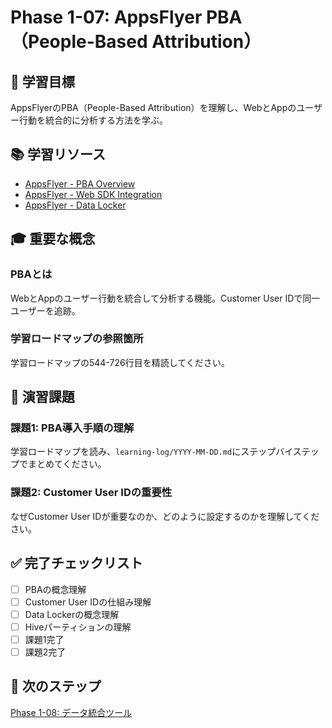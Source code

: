 # Phase 1-07: AppsFlyer PBA（People-Based Attribution）

## 📖 学習目標

AppsFlyerのPBA（People-Based Attribution）を理解し、WebとAppのユーザー行動を統合的に分析する方法を学ぶ。

## 📚 学習リソース

- [AppsFlyer - PBA Overview](https://support.appsflyer.com/hc/en-us/articles/360001294118)
- [AppsFlyer - Web SDK Integration](https://dev.appsflyer.com/hc/docs/web-sdk)
- [AppsFlyer - Data Locker](https://support.appsflyer.com/hc/en-us/articles/360011596839)

## 🎓 重要な概念

### PBAとは

WebとAppのユーザー行動を統合して分析する機能。Customer User IDで同一ユーザーを追跡。

### 学習ロードマップの参照箇所

学習ロードマップの544-726行目を精読してください。

## 📝 演習課題

### 課題1: PBA導入手順の理解

学習ロードマップを読み、`learning-log/YYYY-MM-DD.md`にステップバイステップでまとめてください。

### 課題2: Customer User IDの重要性

なぜCustomer User IDが重要なのか、どのように設定するのかを理解してください。

## ✅ 完了チェックリスト

- [ ] PBAの概念理解
- [ ] Customer User IDの仕組み理解
- [ ] Data Lockerの概念理解
- [ ] Hiveパーティションの理解
- [ ] 課題1完了
- [ ] 課題2完了

## 🔗 次のステップ

[Phase 1-08: データ統合ツール](../08-data-integration/README.md)
